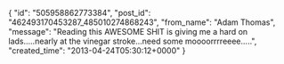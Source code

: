  {
   "id": "505958862773384",
   "post_id": "462493170453287_485010274868243",
   "from_name": "Adam Thomas",
   "message": "Reading this AWESOME SHIT is giving me a hard on lads.....nearly at the vinegar stroke...need some moooorrrreeee.....",
   "created_time": "2013-04-24T05:30:12+0000"
 }
